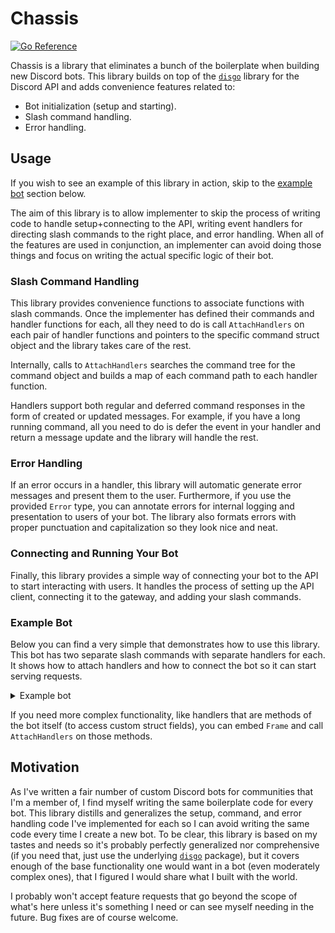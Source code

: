 # Chassis
[![Go Reference](https://pkg.go.dev/badge/github.com/mrflynn/chassis.svg)](https://pkg.go.dev/github.com/mrflynn/chassis)

Chassis is a library that eliminates a bunch of the boilerplate when building
new Discord bots. This library builds on top of the
[`disgo`](https://github.com/disgoorg/disgo) library for the Discord API and
adds convenience features related to:
* Bot initialization (setup and starting).
* Slash command handling.
* Error handling.

## Usage
If you wish to see an example of this library in action, skip to the [example
bot](#example-bot) section below.

The aim of this library is to allow implementer to skip the process of writing code
to handle setup+connecting to the API, writing event handlers for directing
slash commands to the right place, and error handling. When all of the features
are used in conjunction, an implementer can avoid doing those things and focus on writing
the actual specific logic of their bot.

### Slash Command Handling
This library provides convenience functions to associate functions with slash
commands. Once the implementer has defined their commands and handler functions
for each, all they need to do is call `AttachHandlers` on each pair of handler
functions and pointers to the specific command struct object and the library
takes care of the rest.

Internally, calls to `AttachHandlers` searches the command tree for the command
object and builds a map of each command path to each handler function.

Handlers support both regular and deferred command responses in the form of
created or updated messages. For example, if you have a long running command,
all you need to do is defer the event in your handler and return a message
update and the library will handle the rest.

### Error Handling
If an error occurs in a handler, this library will automatic generate error
messages and present them to the user. Furthermore, if you use the provided
`Error` type, you can annotate errors for internal logging and presentation
to users of your bot. The library also formats errors with proper punctuation
and capitalization so they look nice and neat.

### Connecting and Running Your Bot
Finally, this library provides a simple way of connecting your bot to the API
to start interacting with users. It handles the process of setting up the API
client, connecting it to the gateway, and adding your slash commands.

### Example Bot
Below you can find a very simple that demonstrates how to use this library. This
bot has two separate slash commands with separate handlers for each. It shows
how to attach handlers and how to connect the bot so it can start serving requests.

<details>
<summary>Example bot</summary>

```go
package main

import (
 	"context"
 	"log/slog"
 	"os"
 	"os/signal"

 	"github.com/disgoorg/disgo/discord"
 	"github.com/disgoorg/disgo/events"
 	"github.com/mrflynn/chassis"
)

func helloHandler(
 	_ context.Context,
 	_ *events.ApplicationCommandInteractionCreate,
 	_ *slog.Logger,
) (message discord.MessageCreate, err error) {
 	return discord.NewMessageCreateBuilder().
		SetContent("world!").
		Build(), nil
}

func helpHandler(
 	_ context.Context,
 	_ *events.ApplicationCommandInteractionCreate,
 	_ *slog.Logger,
) (message discord.MessageCreate, err error) {
 	return discord.NewMessageCreateBuilder().
		SetContent("No help for you").
		Build(), nil
}

var commands = []discord.ApplicationCommandCreate{
 	discord.SlashCommandCreate{Name: "hello"},
 	discord.SlashCommandCreate{Name: "help"},
}

func main() {
 	ctx, cancel := signal.NotifyContext(context.Background(), os.Interrupt)
 	defer cancel()

 	bot := &chassis.Frame{Commands: commands}
 	chassis.AttachHandlers(
		bot,
		chassis.SlashCommandHandlerRef[discord.SlashCommandCreate, discord.MessageCreate]{
 			Command: chassis.PointerOf(commands[0].(discord.SlashCommandCreate)),
 			Handler: helloHandler,
		},
		chassis.SlashCommandHandlerRef[discord.SlashCommandCreate, discord.MessageCreate]{
 			Command: chassis.PointerOf(commands[1].(discord.SlashCommandCreate)),
 			Handler: helpHandler,
		},
 	)

 	if err := bot.Start(ctx, ""); err != nil {
		panic(err)
 	}

 	<-ctx.Done()
}
```
</details>

If you need more complex functionality, like handlers that are methods of the
bot itself (to access custom struct fields), you can embed `Frame` and call
`AttachHandlers` on those methods.

## Motivation
As I've written a fair number of custom Discord bots for communities that I'm
a member of, I find myself writing the same boilerplate code for every bot.
This library distills and generalizes the setup, command, and error handling
code I've implemented for each so I can avoid writing the same code every time
I create a new bot. To be clear, this library is based on my tastes and needs so
it's probably perfectly generalized nor comprehensive (if you need that, just
use the underlying [`disgo`](https://github.com/disgoorg/disgo) package), but
it covers enough of the base functionality one would want in a bot (even
moderately complex ones), that I figured I would share what I built with the
world.

I probably won't accept feature requests that go beyond the scope of what's
here unless it's something I need or can see myself needing in the future.
Bug fixes are of course welcome.
